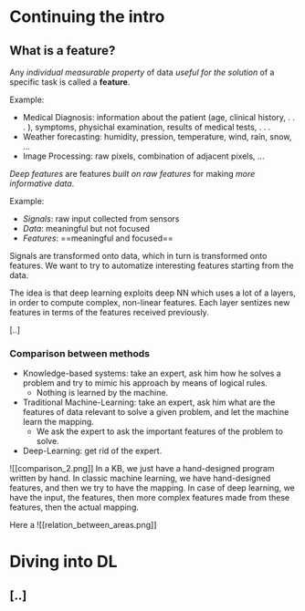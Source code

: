 # Continuing the intro

## What is a feature?
Any _individual measurable property_ of data _useful for the solution_ of a specific task is called a __feature__.

Example:
- Medical Diagnosis: information about the patient (age, clinical history, . . . ), symptoms, physichal examination, results of medical tests, . . . 
- Weather forecasting: humidity, pression, temperature, wind, rain, snow, ... 
- Image Processing: raw pixels, combination of adjacent pixels, ...

_Deep features_ are features _built on raw features_ for making _more informative data_. 

Example:
- _Signals_: raw input collected from sensors 
- _Data_: meaningful but not focused 
- _Features_: ==meaningful and focused==

Signals are transformed onto data, which in turn is transformed onto features. 
We want to try to automatize interesting features starting from the data. 

The idea is that deep learning exploits deep NN which uses a lot of a layers, in order to compute complex, non-linear features. 
Each layer sentizes new features in terms of the features received previously. 

\[..\]

### Comparison between methods
- Knowledge-based systems: take an expert, ask him how he solves a problem and try to mimic his approach by means of logical rules. 
	- Nothing is learned by the machine.
- Traditional Machine-Learning: take an expert, ask him what are the features of data relevant to solve a given problem, and let the machine learn the mapping.
	- We ask the expert to ask the important features of the problem to solve. 
- Deep-Learning: get rid of the expert.

![[comparison_2.png]]
In a KB, we just have a hand-designed program written by hand. 
In classic machine learning, we have hand-designed features, and then we try to have the mapping. 
In case of deep learning, we have the input, the features, then more complex features made from these features, then the actual mapping. 


Here a 
![[relation_between_areas.png]]

# Diving into DL
\[..\]
- 